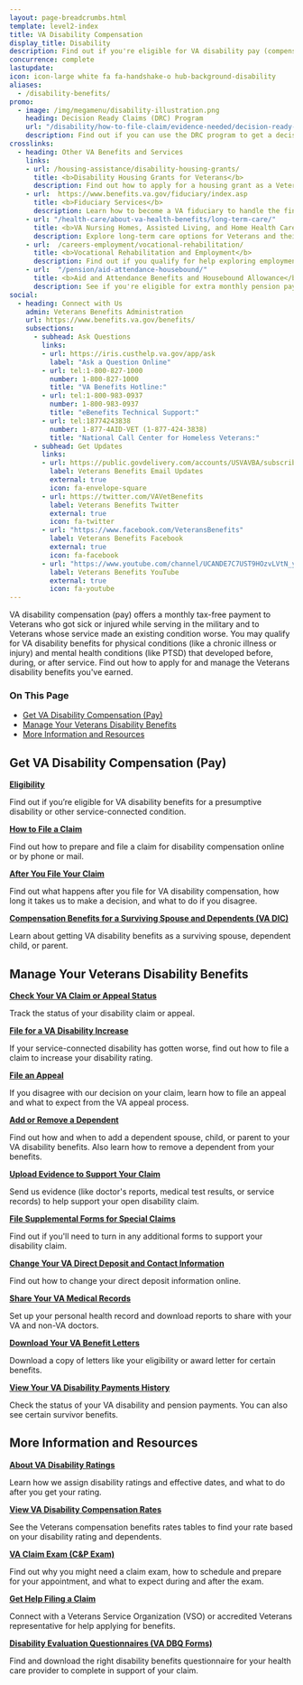 ```yaml
---
layout: page-breadcrumbs.html
template: level2-index
title: VA Disability Compensation
display_title: Disability
description: Find out if you're eligible for VA disability pay (compensation) for a service-connected disability. Learn about VA disability benefits, ratings, which conditions qualify, how to apply, and what to expect after you apply for Veterans disability.
concurrence: complete
lastupdate:
icon: icon-large white fa fa-handshake-o hub-background-disability
aliases:
  - /disability-benefits/
promo:
  - image: /img/megamenu/disability-illustration.png
    heading: Decision Ready Claims (DRC) Program
    url: "/disability/how-to-file-claim/evidence-needed/decision-ready-claims/"
    description: Find out if you can use the DRC program to get a decision on your claim in 30 days or less.
crosslinks:
  - heading: Other VA Benefits and Services
    links:
    - url: /housing-assistance/disability-housing-grants/
      title: <b>Disability Housing Grants for Veterans</b>
      description: Find out how to apply for a housing grant as a Veteran or Servicemember with a service-connected disability.
    - url:  https://www.benefits.va.gov/fiduciary/index.asp
      title: <b>Fiduciary Services</b>
      description: Learn how to become a VA fiduciary to handle the financial affairs of a Veteran in need.
    - url: "/health-care/about-va-health-benefits/long-term-care/"
      title: <b>VA Nursing Homes, Assisted Living, and Home Health Care</b>
      description: Explore long-term care options for Veterans and their caregivers.
    - url:  /careers-employment/vocational-rehabilitation/
      title: <b>Vocational Rehabilitation and Employment</b>
      description: Find out if you qualify for help exploring employment options, any training you may need, and other voc rehab services.
    - url:  "/pension/aid-attendance-housebound/"
      title: <b>Aid and Attendance Benefits and Housebound Allowance</b>
      description: See if you're eligible for extra monthly pension payments if you need more aid than you're currently receiving.
social:
  - heading: Connect with Us
    admin: Veterans Benefits Administration
    url: https://www.benefits.va.gov/benefits/
    subsections:
      - subhead: Ask Questions
        links:
        - url: https://iris.custhelp.va.gov/app/ask
          label: "Ask a Question Online"
        - url: tel:1-800-827-1000
          number: 1-800-827-1000
          title: "VA Benefits Hotline:"
        - url: tel:1-800-983-0937
          number: 1-800-983-0937
          title: "eBenefits Technical Support:"
        - url: tel:18774243838
          number: 1-877-4AID-VET (1-877-424-3838)
          title: "National Call Center for Homeless Veterans:"
      - subhead: Get Updates
        links:
        - url: https://public.govdelivery.com/accounts/USVAVBA/subscriber/new
          label: Veterans Benefits Email Updates
          external: true
          icon: fa-envelope-square
        - url: https://twitter.com/VAVetBenefits
          label: Veterans Benefits Twitter
          external: true
          icon: fa-twitter
        - url: "https://www.facebook.com/VeteransBenefits"
          label: Veterans Benefits Facebook
          external: true
          icon: fa-facebook
        - url: "https://www.youtube.com/channel/UCANDE7C7UST9HOzvLVtN_yg"
          label: Veterans Benefits YouTube
          external: true
          icon: fa-youtube
---
```


<p class="va-introtext">
VA disability compensation (pay) offers a monthly tax-free payment to Veterans who got sick or injured while serving in the military and to Veterans whose service made an existing condition worse. You may qualify for VA disability benefits for physical conditions (like a chronic illness or injury) and mental health conditions (like PTSD) that developed before, during, or after service. Find out how to apply for and manage the Veterans disability benefits you've earned.
</p>

<h3>On This Page</h3>

<ul>
  <li><a href="#get">Get VA Disability Compensation (Pay)</a></li>
  <li><a href="#manage">Manage Your Veterans Disability Benefits</a></li>
  <li><a href="#more">More Information and Resources</a></li>
</ul>

<section class='usa-grid'>
  <div class="va-h-ruled--stars"></div>
</section>

<section id="get" class="merger-majorlinks">

  <h2>Get VA Disability Compensation (Pay)</h2>

  <div class="link">
    <a href="/disability/eligibility/"><b>Eligibility</b></a>
    <p>Find out if you’re eligible for VA disability benefits for a presumptive disability or other service-connected condition.</p>
  </div>

  <div class="link">
    <a href="/disability/how-to-file-claim/"><b>How to File a Claim</b></a>
    <p>Find out how to prepare and file a claim for disability compensation online or by phone or mail.</p>
  </div>

  <div class="link">
    <a href="/disability/after-you-file-claim/"><b>After You File Your Claim</b></a>
    <p>Find out what happens after you file for VA disability compensation, how long it takes us to make a decision, and what to do if you disagree.</p>
  </div>

  <div class="link">
  <a href="/burials-memorials/dependency-indemnity-compensation/"><b>Compensation Benefits for a Surviving Spouse and Dependents (VA DIC)</b></a>
  <p>Learn about getting VA disability benefits as a surviving spouse, dependent child, or parent.</p>
  </div>

</section>

<section class='usa-grid'>
  <div class="va-h-ruled--stars"></div>
</section>

<section id="manage" class="merger-majorlinks">

  <h2>Manage Your Veterans Disability Benefits</h2>

  <div class="link">
    <a href="/claim-or-appeal-status/"><b>Check Your VA Claim or Appeal Status</b></a>
    <p>Track the status of your disability claim or appeal.</p>
    </div>

  <div class="link">
    <a href="/disability-benefits/apply/form-526-disability-claim"><b>File for a VA Disability Increase</b></a>
    <p>If your service-connected disability has gotten worse, find out how to file a claim to increase your disability rating.</p>
    </div>

  <div class="link">
    <a href="/disability/file-an-appeal/"><b>File an Appeal</b></a>
    <p>If you disagree with our decision on your claim, learn how to file an appeal and what to expect from the VA appeal process.</p>
  </div>

  <div class="link">
    <a href="#todo-brand-consolidation"><b>Add or Remove a Dependent</b></a>
    <p>Find out how and when to add a dependent spouse, child, or parent to your VA disability benefits. Also learn how to remove a dependent from your benefits.</p>
  </div>

  <div class="link">
    <a href="/disability/upload-supporting-evidence/"><b>Upload Evidence to Support Your Claim</b></a>
    <p>Send us evidence (like doctor's reports, medical test results, or service records) to help support your open disability claim.</p>
</div>

  <div class="link">
    <a href="/disability/how-to-file-claim/supplemental-forms/"><b>File Supplemental Forms for Special Claims</b></a>
    <p>Find out if you'll need to turn in any additional forms to support your disability claim.</p>
  </div>

  <div class="link">
    <a href="/change-direct-deposit-and-contact-information/"><b>Change Your VA Direct Deposit and Contact Information</b></a>
    <p>Find out how to change your direct deposit information online.</p>
  </div>

 <div class="link">
    <a href="/health-care/get-medical-records/"><b>Share Your VA Medical Records</b></a>
    <p>Set up your personal health record and download reports to share with your VA and non-VA doctors.</p>
  </div>

  <div class="link">
  <a href="/records/download-va-letters/"><b>Download Your VA Benefit Letters</b></a>
  <p>Download a copy of letters like your eligibility or award letter for certain benefits.</p>
  </div>

  <div class="link">
    <a href="/va-payment-history/"><b>View Your VA Disability Payments History</b></a>
    <p>Check the status of your VA disability and pension payments. You can also see certain survivor benefits.</p>
  </div>

</section>

<section class='usa-grid'>
  <div class="va-h-ruled--stars"></div>
</section>

<section id="more" class="merger-majorlinks">

  <h2>More Information and Resources</h2>

 <div class="link">
    <a href="/disability/about-disability-ratings/"><b>About VA Disability Ratings</b></a>
    <p>Learn how we assign disability ratings and effective dates, and what to do after you get your rating.</p>
  </div>

  <div class="link">
    <a href="https://www.benefits.va.gov/compensation/rates-index.asp" ><b>View VA Disability Compensation Rates</b></a>
    <p>See the Veterans compensation benefits rates tables to find your rate based on your disability rating and dependents.</p>
  </div>

 <div class="link">
    <a href="/disability/va-claim-exam/"><b>VA Claim Exam (C&P Exam)</b></a>
    <p>Find out why you might need a claim exam, how to schedule and prepare for your appointment, and what to expect during and after the exam.</p>
  </div>

  <div class="link">
    <a href="/disability/get-help-filing-claim/"><b>Get Help Filing a Claim</b></a>
  <p>Connect with a Veterans Service Organization (VSO) or accredited Veterans representative for help applying for benefits.</p>
  </div>

  <div class="link">
  <a href="https://www.benefits.va.gov/compensation/dbq_disabilityexams.asp" ><b>Disability Evaluation Questionnaires (VA DBQ Forms)</b></a>
  <p>Find and download the right disability benefits questionnaire for your health care provider to complete in support of your claim.</p>
  </div>

</section>
